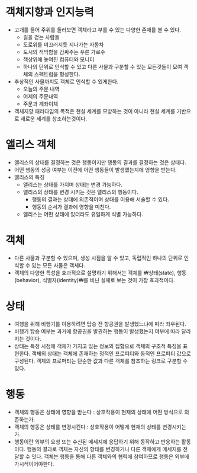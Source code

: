 # 객체지향과 인지능력
- 고개를 들어 주위를 둘러보면 객체라고 부를 수 있는 다양한 존재를 볼 수 있다.
    - 길을 걷는 사람들
    - 도로위를 미끄러지듯 지나가는 자동차
    - 도시의 적막함을 감싸주는 푸른 가로수
    - 책상위에 놓여진 컴퓨터와 모니터
    - 하나의 단위로 인식할 수 있고 다른 사물과 구분할 수 있는 모든것들이 모여 객체의 스펙트럼을 형성한다.
- 추상적인 사물까지도 객체로 인식할 수 있게한다.
    - 오늘의 주문 내역
    - 어제의 주문내역
    - 주문과 계좌이체
- 객체지향 패러다임의 목적은 현실 세계를 모방하는 것이 아니라 현실 세계를 기반으로 새로운 세계를 창조하는것이다.

# 앨리스 객체
- 엘리스의 상태를 결정하는 것은 행동이지만 행동의 결과를 결정하는 것은 상태다.
- 어떤 행동의 성공 여부는 이전에 어떤 행동들이 발생했는지에 영향을 받는다.
- 앨리스의 특징
    - 앨리스는 상태를 가지며 상태는 변경 가능하다.
    - 앨리스의 상태를 변경 시키는 것은 앨리스의 행동이다.
        - 행동의 결과는 상태에 의존적이며 상태를 이용해 서술할 수 있다.
        - 행동의 순서가 결과에 영향을 미친다.
    - 앨리스는 어떤 상태에 있더라도 유일하게 식별 가능하다.
    
# 객체
- 다른 사물과 구분할 수 있으며, 생성 시점을 알 수 있고, 독립적인 하나의 단위로 인식할 수 있는 모든 사물은 객체다.
- 객체의 다양한 특성을 효과적으로 설명하기 위해서는 객체를 ₩상태(state), 행동(behavior), 식별자(identity)₩를 비닌 실체로 보는 것이 가장 효과적이다. 

# 상태
- 여행을 위해 비행기를 이용하려면 탑승 전 항공권을 발생했느냐에 따라 좌우된다.
- 비행기 탑승 여부는 과거에 항공권을 발권하는 행동이 발생했는지 여부에 따라 달라지는 것이다.
- 상태는 특정 시점에 객체가 가지고 있는 정보의 집합으로 객체의 구조적 특징을 표현한다. 객체의 상태는 객체에 존재하는 정적인 프로퍼티와 동적인 프로퍼티 값으로 구성된다. 객체의 프로퍼티는 단순한 값과 다른 객체를 참조하는 링크로 구분할 수 있다.

# 행동
- 객체의 행동은 상태에 영향을 받는다 : 상호작용이 현재의 상태에 어떤 방식으로 의존하는가.
- 객체의 행동은 상태를 변경시킨다 : 상호작용이 어떻게 현재의 상태를 변경시키는가.
- 행동이란 외부의 요청 또는 수신된 메세지에 응답하기 위해 동작하고 반응하는 활동이다. 행동의 결과로 객체는 자신의 항태를 변경하거나 다른 객체에게 메세지를 전달할 수 잇다. 객체는 행동을 통해 다른 객체와의 협력에 참여하므로 행동은 외부에 가시적이어야한다.
